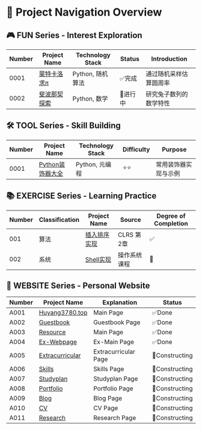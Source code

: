 # 🎯 Project Navigation Overview

## 🎮 FUN Series - Interest Exploration
| Number | Project Name | Technology Stack | Status | Introduction |
|------|----------|--------|------|------|
| 0001 | [蒙特卡洛求π](FUN-0001-MonteCarlo-Pi) | Python, 随机算法 | ✅完成 | 通过随机采样估算圆周率 |
| 0002 | [斐波那契探索](FUN-0002-Fibonacci-Research) | Python, 数学 | 🔄进行中 | 研究兔子数列的数学特性 |

## 🛠️ TOOL Series - Skill Building
| Number | Project Name | Technology Stack | Difficulty | Purpose |
|------|----------|--------|------|------|
| 0001 | [Python装饰器大全](SKILLS-0001-Python-Decorators) | Python, 元编程 | ⭐⭐ | 常用装饰器实现与示例 |

## 📚 EXERCISE Series - Learning Practice
| Number | Classification | Project Name | Source | Degree of Completion |
|------|------|----------|------|--------|
| 001 | 算法 | [插入排序实现](WORKS-001-CLRS-InsertionSort) | CLRS 第2章 | ✅ |
| 002 | 系统 | [Shell实现](WORKS-002-OS-Shell) | 操作系统课程 | 🔄 |

## 💼 WEBSITE Series - Personal Website
| Number | Project Name | Explanation | Status |
|------|------|------|--------|
| A001 | [Huyang3780.top](https://huyang3780.top) | Main Page | ✅Done |
| A002 | [Guestbook](https://guestbook.huyang3780.top) | Guestbook Page | ✅Done |
| A003 | [Resource](https://resource.huyang3780.top) | Main Page | ✅Done |
| A004 | [Ex-Webpage](https://ex.huyang3780.top) | Ex-Main Page | ✅Done |
| A005 | [Extracurricular](https://extracurricular.huyang3780.top) | Extracurricular Page | 🔄Constructing |
| A006 | [Skills](https://skills.huyang3780.top) | Skills Page | 🔄Constructing |
| A007 | [Studyplan](https://studyplan.huyang3780.top)  | Studyplan Page | 🔄Constructing |
| A008 | [Portfolio](https://portfolio.huyang3780.top) | Portfolio Page | 🔄Constructing |
| A009 | [Blog](https://blog.huyang3780.top) | Blog Page | 🔄Constructing |
| A010 | [CV](https://cv.huyang3780.top) | CV Page | 🔄Constructing |
| A011 | [Research](https://research.huyang3780.top) | Research Page | 🔄Constructing |

